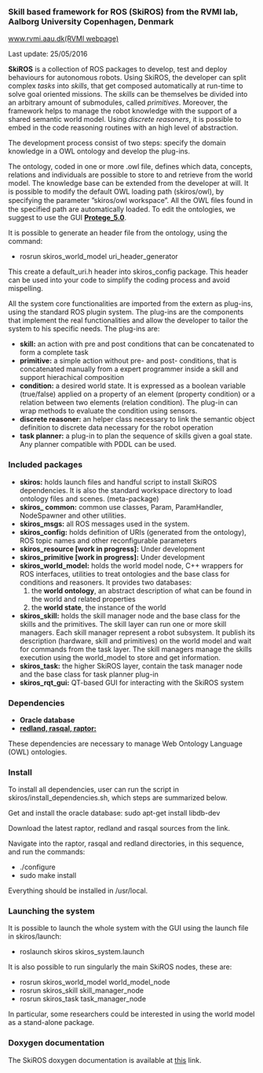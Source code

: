 ###  Skill based framework for ROS (SkiROS) from the RVMI lab, Aalborg University Copenhagen, Denmark

[www.rvmi.aau.dk(RVMI webpage)](http://homes.m-tech.aau.dk/mrp/skiros/)

Last update: 25/05/2016  

**SkiROS** is a collection of ROS packages to develop, test and deploy behaviours for autonomous robots. Using SkiROS, the developer can split complex *tasks* into *skills*, that get composed automatically at run-time to solve goal oriented missions. The *skills* can be themselves be divided into an arbitrary amount of submodules, called *primitives*. Moreover, the framework helps to manage the robot knowledge with the support of a shared semantic world model. 
Using *discrete reasoners*, it is possible to embed in the code reasoning routines with an high level of abstraction. 

The development process consist of two steps: specify the domain knowledge in a OWL ontology and develop the plug-ins. 

The ontology, coded in one or more .owl file, defines which data, concepts, relations and individuals are possible to store to and retrieve from the world model. The knowledge base can be extended from the developer at will. It is possible to modify the default OWL loading path (skiros/owl), by specifying the parameter ”skiros/owl workspace”. All the OWL ﬁles found in the specified path are automatically loaded. To edit the ontologies, we suggest to use the GUI [**Protege_5.0**](http://protege.stanford.edu/download/protege/5.0/snapshots/).

It is possible to generate an header file from the ontology, using the command:

* rosrun skiros_world_model uri_header_generator

This create a default_uri.h header into skiros_config package. This header can be used into your code to simplify the coding process and avoid mispelling.

All the system core functionalities are imported from the extern as plug-ins, using the standard ROS plugin system. The plug-ins are the components that implement the real functionalities and allow the developer to tailor the system to his specific needs. The plug-ins are:
* **skill:** an action with pre and post conditions that can be concatenated to form a complete task
* **primitive:** a simple action without pre- and post- conditions, that is concatenated manually from a expert programmer inside a skill and support hierachical composition
* **condition:** a desired world state. It is expressed as a boolean variable (true/false) applied on a property of an element (property condition) or a relation between two elements (relation condition). The plug-in can wrap methods to evaluate the condition using sensors. 
* **discrete reasoner:** an helper class necessary to link the semantic object definition to discrete data necessary for the robot operation
* **task planner:** a plug-in to plan the sequence of skills given a goal state. Any planner compatible with PDDL can be used.

### Included packages 

* **skiros:** holds launch files and handful script to install SkiROS dependencies. It is also the standard workspace directory to load ontology files and scenes. (meta-package)  
* **skiros_ common:** common use classes, Param, ParamHandler, NodeSpawner and other utilities.  
* **skiros_msgs:** all ROS messages used in the system.  
* **skiros_config:** holds definition of URIs (generated from the ontology), ROS topic names and other reconfigurable parameters  
* **skiros_resource [work in progress]:** Under development  
* **skiros_primitive [work in progress]:** Under development  
* **skiros_world_model:** holds the world model node, C++ wrappers for ROS interfaces, utilities to treat ontologies and the base class for conditions and reasoners. It provides two databases:  
   1. the **world ontology**, an abstract description of what can be found in the world and related properties  
   2. the **world state**, the instance of the world  
* **skiros_skill:** holds the skill manager node and the base class for the skills and the primitives. The skill layer can run one or more skill managers. Each skill manager represent a robot subsystem. It publish its description (hardware, skill and primitives) on the world model and wait for commands from the task layer. The skill managers manage the skills execution using the world_model to store and get information.  
* **skiros_task:** the higher SkiROS layer, contain the task manager node and the base class for task planner plug-in  
* **skiros_rqt_gui:** QT-based GUI for interacting with the SkiROS system  

### Dependencies

* **Oracle database**  
* [**redland, rasqal, raptor:**](http://download.librdf.org/source/)   

These dependencies are necessary to manage Web Ontology Language (OWL) ontologies.

### Install

To install all dependencies, user can run the script in skiros/install_dependencies.sh, which steps are summarized below.

Get and install the oracle database: sudo apt-get install libdb-dev

Download the latest raptor, redland and rasqal sources from the link.

Navigate into the raptor, rasqal and redland directories, in this sequence, and run the commands:  

* ./configure
* sudo make install

Everything should be installed in /usr/local.

### Launching the system

It is possible to launch the whole system with the GUI using the launch file in skiros/launch:

* roslaunch skiros skiros_system.launch

It is also possible to run singularly the main SkiROS nodes, these are:  

* rosrun skiros_world_model world_model_node
* rosrun skiros_skill skill_manager_node
* rosrun skiros_task task_manager_node

In particular, some researchers could be interested in using the world model as a stand-alone package.

### Doxygen documentation

The SkiROS doxygen documentation is available at [this](http://homes.m-tech.aau.dk/mrp/skiros/) link.

